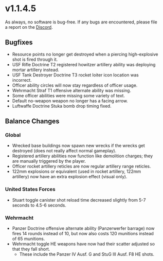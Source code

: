 # v1.1.4.5

As always, no software is bug-free. If any bugs are encountered, please file a report on the [Discord](https://discord.gg/6VeK5jhggB).

## Bugfixes

- Resource points no longer get destroyed when a piercing high-explosive shot is fired through it.
- USF Rifle Doctrine T2 registered howitzer artillery ability was deploying mortar artillery instead.
- USF Tank Destroyer Doctrine T3 rocket loiter icon location was incorrect.
- Officer ability circles will now stay regardless of officer usage.
- Wehrmacht Straf T1 offensive alternate ability was missing.
- Some officer abilities were missing some variety of text.
- Default no-weapon weapon no longer has a facing arrow.
- Luftwaffe Doctrine Stuka bomb drop timing fixed.

## Balance Changes

### Global

- Wrecked base buildings now spawn new wrecks if the wrecks get destroyed (does not really affect normal gameplay).
- Registered artillery abilities now function like demolition charges; they are manually triggered by the player.
- Officer rocket artillery reticles are now regular artillery range reticles.
- 122mm explosions or equivalent (used in rocket artillery, 122mm artillery) now have an extra explosion effect (visual only).

### United States Forces

- Stuart toggle canister shot reload time decreased slightly from 5-7 seconds to 4.5-6 seconds.

### Wehrmacht

- Panzer Doctrine offensive alternate ability (Panzerwerfer barrage) now fires 14 rounds instead of 10, but now also costs 120 munitions instead of 65 munitions.
- Wehrmacht toggle HE weapons have now had their scatter adjusted so that they fall short.
  - These include the Panzer IV Ausf. G and StuG III Ausf. F8 HE shots.
